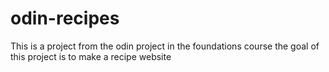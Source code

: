 # odin-recipes

This is a project from the odin project in the foundations course
the goal of this project is to make a recipe website